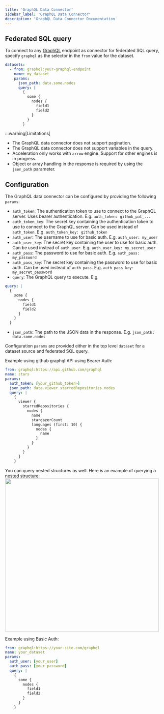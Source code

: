 ```yaml
---
title: 'GraphQL Data Connector'
sidebar_label: 'GraphQL Data Connector'
description: 'GraphQL Data Connector Documentation'
---
```


## Federated SQL query

To connect to any [GraphQL](https://graphql.org/) endpoint as connector for federated SQL query, specify `graphql` as the selector in the `from` value for the dataset.

```yaml
datasets:
  - from: graphql:your-graphql-endpoint
    name: my_dataset
    params:
      json_path: data.some.nodes
      query: |
        {
          some {
            nodes {
              field1
              field2
            }
          }
        }
```

:::warning[Limitations]

- The GraphQL data connector does not support pagination.
- The GraphQL data connector does not support variables in the query.
- Acceleration only works with `arrow` engine. Support for other engines is in progress.
- Object or array handling in the response is required by using the `json_path` parameter.

## Configuration

The GraphQL data connector can be configured by providing the following `params`:

- `auth_token`: The authentication token to use to connect to the GraphQL server. Uses bearer authentication. E.g. `auth_token: github_pat_...`
- `auth_token_key`: The secret key containing the authentication token to use to connect to the GraphQL server. Can be used instead of `auth_token`.
E.g. `auth_token_key: github_token`
- `auth_user`: The username to use for basic auth. E.g. `auth_user: my_user`
- `auth_user_key`: The secret key containing the user to use for basic auth. Can be used instead of `auth_user`. E.g. `auth_user_key: my_secret_user`
- `auth_pass`: The password to use for basic auth. E.g. `auth_pass: my_password`
- `auth_pass_key`: The secret key containing the password to use for basic auth. Can be used instead of `auth_pass`. E.g. `auth_pass_key: my_secret_password`
- `query`: The GraphQL query to execute. E.g.
```yaml
query: |
  {
    some {
      nodes {
        field1
        field2
      }
    }
  }
```
- `json_path`: The path to the JSON data in the response. E.g. `json_path: data.some.nodes`

Configuration `params` are provided either in the top level `dataset` for a dataset source and federated SQL query.

Example using github graphql API using Bearer Auth:
```yaml
from: graphql:https://api.github.com/graphql
name: stars
params:
  auth_token: [your_github_token>]
  json_path: data.viewer.starredRepositories.nodes
  query: |
    {
      viewer {
        starredRepositories {
          nodes {
            name
            stargazerCount
            languages (first: 10) {
              nodes {
                name
              }
            }
          }
        }
      }
    }

```
You can query nested structures as well. Here is an example of querying a nested structure:
<img width="500" src="/img/graphql/stars-query.png" />

Example using Basic Auth:
```yaml
from: graphql:https://your-site.com/graphql
name: your_dataset
params:
  auth_user: [your_user]
  auth_pass: [your_password]
  query: |
    {
      some {
        nodes {
          field1
          field2
        }
      }
    }
```
